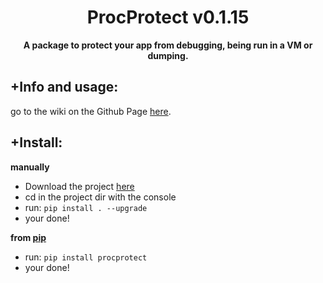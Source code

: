 <div align=center>
  
  # ProcProtect v0.1.15
  
  **A package to protect your app from debugging, being run in a VM or dumping.**
</div>

## +Info and usage:
go to the wiki on the Github Page [here](https://github.com/sch-raphael/ProcProtect/wiki).  

## +Install:
**manually**
- Download the project [here](https://github.com/sch-raphael/ProcProtect)
- cd in the project dir with the console
- run: `pip install . --upgrade`
- your done!

**from [pip](https://pypi.org/project/procprotect/)**
- run: `pip install procprotect`
- your done!
